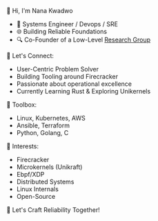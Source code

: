 👋 Hi, I'm Nana Kwadwo

- 🔧 Systems Engineer / Devops / SRE
- 🌐 Building Reliable Foundations
- 🔍 Co-Founder of a Low-Level [Research Group](https://github.com/thi-startup)

🤝 Let's Connect:
- User-Centric Problem Solver
- Building Tooling around Firecracker
- Passionate about operational excellence
- Currently Learning Rust & Exploring Unikernels

🚀 Toolbox:
- Linux, Kubernetes, AWS
- Ansible, Terraform
- Python, Golang, C

🌱 Interests:
- Firecracker
- Microkernels (Unikraft)
- Ebpf/XDP
- Distributed Systems
- Linux Internals
- Open-Source

🌟 Let's Craft Reliability Together!
